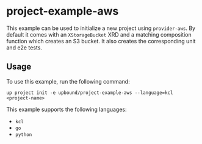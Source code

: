 # project-example-aws

This example can be used to initialize a new project using `provider-aws`. By
default it comes with an `XStorageBucket` XRD and a matching composition
function which creates an S3 bucket. It also creates the corresponding unit and
e2e tests.

## Usage

To use this example, run the following command:

```shell
up project init -e upbound/project-example-aws --language=kcl <project-name>
```

This example supports the following languages:

- `kcl`
- `go`
- `python`

